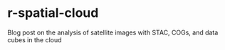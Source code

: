 # r-spatial-cloud
Blog post on the analysis of satellite images with STAC, COGs, and data cubes in the cloud
